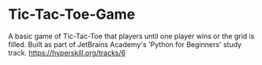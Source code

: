 # Tic-Tac-Toe-Game
A basic game of Tic-Tac-Toe that players until one player wins or the grid is filled. Built as part of JetBrains Academy's 'Python for Beginners' study track. https://hyperskill.org/tracks/6
